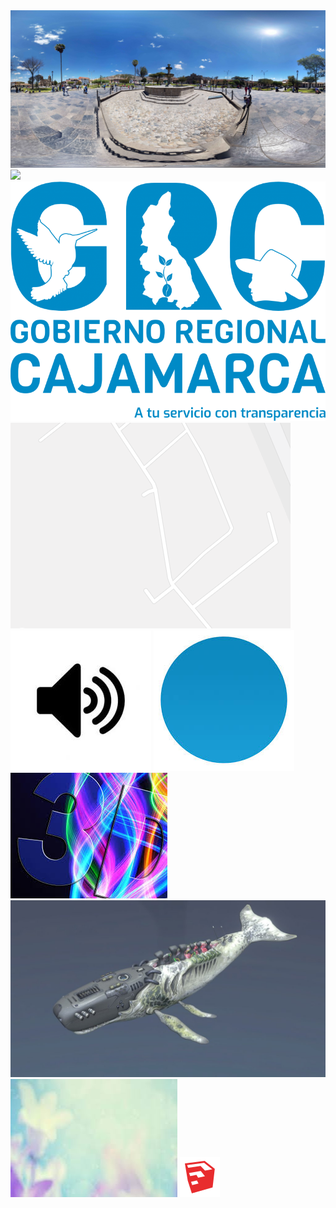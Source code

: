 <img src="https://github.com/elvislkn/img/blob/master/Streett.jpg?raw=true">
<img src="https://github.com/elvislkn/img/blob/master/Street.jpg?raw=true">
<img src="https://github.com/elvislkn/img/blob/master/logo20gobierno20regional20201920-20Azul20-20transparente1.png?raw=true">
<img src="https://github.com/elvislkn/img/blob/master/gg.png?raw=true">
<img src="https://github.com/elvislkn/img/blob/master/sno.jpg?raw=true">
<img src="https://github.com/elvislkn/img/blob/master/pto.jpg?raw=true">
<img src="https://github.com/elvislkn/img/blob/master/3d.jpg?raw=true">
<img src="https://github.com/elvislkn/img/blob/master/bj.jpeg?raw=true">
<img src="https://github.com/elvislkn/img/blob/master/fon.jpg?raw=true">
<img src="https://github.com/elvislkn/img/blob/master/sketchup_logo.svg?raw=true">

